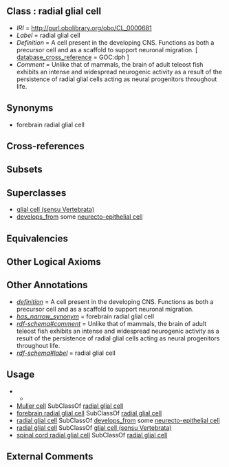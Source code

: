 
## Class : radial glial cell

 * *IRI* = http://purl.obolibrary.org/obo/CL_0000681
 * *Label* = radial glial cell
 * *Definition* = A cell present in the developing CNS. Functions as both a precursor cell and as a scaffold to support neuronal migration. [ [database_cross_reference](../../ef/oboInOwl#hasDbXref.md) = GOC:dph ]
 * *Comment* = Unlike that of mammals, the brain of adult teleost fish exhibits an intense and widespread neurogenic activity as a result of the persistence of
radial glial cells acting as neural progenitors throughout life.

## Synonyms

 * forebrain radial glial cell

## Cross-references


## Subsets


## Superclasses

 * [glial cell (sensu Vertebrata)](../../CL/43/CL_0000243.md)
 * [develops_from](../../RO/02/RO_0002202.md) some [neurecto-epithelial cell](../../CL/10/CL_0000710.md)

## Equivalencies


## Other Logical Axioms


## Other Annotations

 * *[definition](../../IAO/15/IAO_0000115.md)* = A cell present in the developing CNS. Functions as both a precursor cell and as a scaffold to support neuronal migration.
 * *[has_narrow_synonym](../../ym/oboInOwl#hasNarrowSynonym.md)* = forebrain radial glial cell
 * *[rdf-schema#comment](../../nt/rdf-schema#comment.md)* = Unlike that of mammals, the brain of adult teleost fish exhibits an intense and widespread neurogenic activity as a result of the persistence of
radial glial cells acting as neural progenitors throughout life.
 * *[rdf-schema#label](../../el/rdf-schema#label.md)* = radial glial cell

## Usage

 * -
 * [Muller cell](../../CL/07/CL_0011107.md) SubClassOf [radial glial cell](../../CL/81/CL_0000681.md)
 * [forebrain radial glial cell](../../CL/00/CL_0013000.md) SubClassOf [radial glial cell](../../CL/81/CL_0000681.md)
 * [radial glial cell](../../CL/81/CL_0000681.md) SubClassOf [develops_from](../../RO/02/RO_0002202.md) some [neurecto-epithelial cell](../../CL/10/CL_0000710.md)
 * [radial glial cell](../../CL/81/CL_0000681.md) SubClassOf [glial cell (sensu Vertebrata)](../../CL/43/CL_0000243.md)
 * [spinal cord radial glial cell](../../CL/73/CL_1000073.md) SubClassOf [radial glial cell](../../CL/81/CL_0000681.md)

## External Comments

